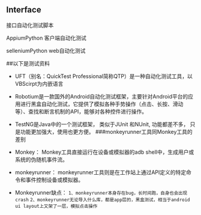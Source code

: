 ## Interface

接口自动化测试脚本

AppiumPython  客户端自动化测试

selleniumPython web自动化测试

##以下是测试资料

- UFT（别名：QuickTest Professional简称QTP）是一种自动化测试工具，以VBScirpt为内嵌语言
- Robotium是一款国外的Android自动化测试框架，主要针对Android平台的应用进行黑盒自动化测试，它提供了模拟各种手势操作（点击、长按、滑动等）、查找和断言机制的API，能够对各种控件进行操作。
- TestNG是Java中的一个测试框架， 类似于JUnit 和NUnit, 功能都差不多， 只是功能更加强大，使用也更方便。
###monkeyrunner工具同Monkey工具的差别 
- Monkey：
Monkey工具直接运行在设备或模拟器的adb shell中，生成用户或系统的伪随机事件流。
- monkeyrunner：
monkeyrunner工具则是在工作站上通过API定义的特定命令和事件控制设备或模拟器。
 
- Monkeyrunner缺点：
`1、monkeyrunner本身存在bug，长时间跑，自身也会出现crash`
`2、monkeyrunner无论导入什么库，都是app层的，黑盒测试，相当于android ui layout上又架了一层，模拟点击操作`

